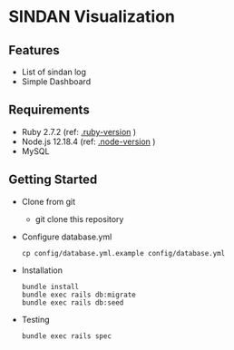 # SINDAN Visualization

## Features
* List of sindan log
* Simple Dashboard

## Requirements
* Ruby 2.7.2 (ref: [.ruby-version](.ruby-version) )
* Node.js 12.18.4 (ref: [.node-version](.node-version) )
* MySQL

## Getting Started
* Clone from git
    * git clone this repository

* Configure database.yml

    ```
    cp config/database.yml.example config/database.yml
    ```

* Installation

    ```
    bundle install
    bundle exec rails db:migrate
    bundle exec rails db:seed
    ```

* Testing

    ```
    bundle exec rails spec
    ```
